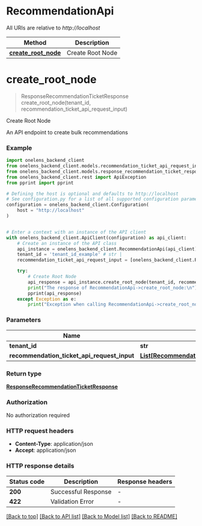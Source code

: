 # RecommendationApi

All URIs are relative to *http://localhost*

Method | Description
------------- | -------------
[**create_root_node**](RecommendationApi.md#create_root_node) | Create Root Node


# **create_root_node**
> ResponseRecommendationTicketResponse create_root_node(tenant_id, recommendation_ticket_api_request_input)

Create Root Node

An API endpoint to create bulk recommendations

### Example


```python
import onelens_backend_client
from onelens_backend_client.models.recommendation_ticket_api_request_input import RecommendationTicketAPIRequestInput
from onelens_backend_client.models.response_recommendation_ticket_response import ResponseRecommendationTicketResponse
from onelens_backend_client.rest import ApiException
from pprint import pprint

# Defining the host is optional and defaults to http://localhost
# See configuration.py for a list of all supported configuration parameters.
configuration = onelens_backend_client.Configuration(
    host = "http://localhost"
)


# Enter a context with an instance of the API client
with onelens_backend_client.ApiClient(configuration) as api_client:
    # Create an instance of the API class
    api_instance = onelens_backend_client.RecommendationApi(api_client)
    tenant_id = 'tenant_id_example' # str | 
    recommendation_ticket_api_request_input = [onelens_backend_client.RecommendationTicketAPIRequestInput()] # List[RecommendationTicketAPIRequestInput] | 

    try:
        # Create Root Node
        api_response = api_instance.create_root_node(tenant_id, recommendation_ticket_api_request_input)
        print("The response of RecommendationApi->create_root_node:\n")
        pprint(api_response)
    except Exception as e:
        print("Exception when calling RecommendationApi->create_root_node: %s\n" % e)
```



### Parameters


Name | Type | Description  | Notes
------------- | ------------- | ------------- | -------------
 **tenant_id** | **str**|  | 
 **recommendation_ticket_api_request_input** | [**List[RecommendationTicketAPIRequestInput]**](RecommendationTicketAPIRequestInput.md)|  | 

### Return type

[**ResponseRecommendationTicketResponse**](ResponseRecommendationTicketResponse.md)

### Authorization

No authorization required

### HTTP request headers

 - **Content-Type**: application/json
 - **Accept**: application/json

### HTTP response details

| Status code | Description | Response headers |
|-------------|-------------|------------------|
**200** | Successful Response |  -  |
**422** | Validation Error |  -  |

[[Back to top]](#) [[Back to API list]](../README.md#documentation-for-api-endpoints) [[Back to Model list]](../README.md#documentation-for-models) [[Back to README]](../README.md)

